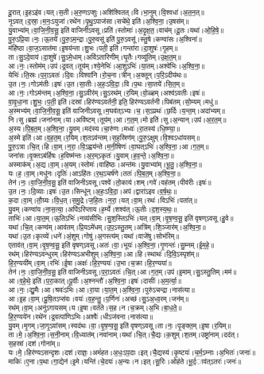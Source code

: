 

  
दू॒रात्।इ॒हऽइ॑व।यत्।स॒ती।अ॒रु॒णऽप्शुः।अशि॑श्वितत्।वि।भा॒नुम्।वि॒श्वधा॑।अ॒त॒न॒त्॥  
नृ॒ऽवत्।द॒स्रा॒।म॒नः॒ऽयुजा॑।रथे॑न।पृ॒थु॒ऽपाज॑सा।सचे॑थे॒ इति॑।अ॒श्वि॒ना॒।उ॒षस॑म्॥  
यु॒वाभ्या॑म्।वा॒जि॒नी॒व॒सू॒ इति॑ वाजिनीऽवसू।प्रति॑।स्तोमाः॑।अ॒दृ॒क्ष॒त॒।वाच॑म्।दू॒तः।यथा॑।ओ॒हि॒षे॒॥  
पु॒रु॒ऽप्रि॒या।नः॒।ऊ॒तये॑।पु॒रु॒ऽम॒न्द्रा।पु॒रु॒वसू॑ इति॑ पु॒रु॒ऽवसू॑।स्तु॒षे।कण्वा॑सः।अ॒श्विना॑॥  
मंहि॑ष्ठा।वा॒ज॒ऽसात॑मा।इ॒षय॑न्ता।शु॒भः।पती॒ इति॑।गन्ता॑रा।दा॒शुषः॑।गृ॒हम्॥  
ता।सु॒ऽदे॒वाय॑।दा॒शुषे॑।सु॒ऽमे॒धाम्।अवि॑ऽतारिणीम्।घृ॒तैः।गव्यू॑तिम्।उ॒क्ष॒त॒म्॥  
आ।नः॒।स्तोम॑म्।उप॑।द्र॒वत्।तूय॑म्।श्ये॒नेभिः॑।आ॒शुऽभिः॑।या॒तम्।अश्वे॑भिः।अ॒श्वि॒ना॒॥  
येभिः॑।ति॒स्रः।प॒रा॒ऽवतः॑।दि॒वः।विश्वा॑नि।रो॒च॒ना।त्रीन्।अ॒क्तून्।प॒रि॒ऽदीय॑थः॥  
उ॒त।नः॒।गोऽम॑तीः।इषः॑।उ॒त।सा॒तीः।अ॒हः॒ऽवि॒दा॒।वि।प॒थः।सा॒तये॑।सि॒त॒म्॥  
आ।नः॒।गोऽम॑न्तम्।अ॒श्वि॒ना॒।सु॒ऽवीर॑म्।सु॒ऽरथ॑म्।र॒यिम्।वो॒ळ्हम्।अश्व॑ऽवतीः।इषः॑॥  
वा॒वृ॒धा॒ना।शु॒भः॒।प॒ती॒ इति॑।दस्रा॑।हिर॑ण्यऽवर्तनी॒ इति॒ हिर॑ण्यऽवर्तनी।पिब॑तम्।सो॒म्यम्।मधु॑॥  
अ॒स्मभ्य॑म्।वा॒जि॒नी॒व॒सू॒ इति॑ वाजिनीऽवसू।म॒घव॑त्ऽभ्यः।च॒।स॒ऽप्रथः॑।छ॒र्दिः।य॒न्त॒म्।अदा॑भ्यम्॥  
नि।सु।ब्रह्म॑।जना॑नाम्।या।अवि॑ष्टम्।तूय॑म्।आ।ग॒त॒म्।मो इति॑।सु।अ॒न्यान्।उप॑।अ॒र॒त॒म्॥  
अ॒स्य।पि॒ब॒त॒म्।अ॒श्वि॒ना॒।यु॒वम्।मद॑स्य।चा॒रु॑णः।मध्वः॑।रा॒तस्य॑।धि॒ष्ण्या॒॥  
अ॒स्मे इति॑।आ।व॒ह॒त॒म्।र॒यिम्।श॒तऽव॑न्तम्।स॒ह॒स्रिण॑म्।पु॒रु॒ऽक्षुम्।वि॒श्वऽधा॑यसम्॥  
पु॒रु॒ऽत्रा।चि॒त्।हि।वा॒म्।न॒रा॒।वि॒ऽह्वय॑न्ते।म॒नी॒षिणः॑।वा॒घत्ऽभिः॑।अ॒श्वि॒ना॒।आ।ग॒त॒म्॥  
जना॑सः।वृ॒क्तऽब॑र्हिषः।ह॒विष्म॑न्तः।अ॒र॒म्ऽकृतः॑।यु॒वाम्।ह॒व॒न्ते॒।अ॒श्वि॒ना॒॥  
अस्माक॑म्।अ॒द्य।वा॒म्।अ॒यम्।स्तोमः॑।वाहि॑ष्ठः।अन्त॑मः।यु॒वाभ्या॑म्।भू॒तु॒।अ॒श्वि॒ना॒॥  
यः।ह॒।वा॒म्।मधु॑नः।दृतिः॑।आऽहि॑तः।र॒थ॒ऽचर्ष॑णे।ततः॑।पि॒ब॒त॒म्।अ॒श्वि॒ना॒॥  
तेन॑।नः॒।वा॒जि॒नी॒व॒सू॒ इति॑ वाजिनीऽवसू।पश्वे॑।तो॒काय॑।शम्।गवे॑।वह॑तम्।पीव॑रीः।इषः॑॥  
उ॒त।नः॒।दि॒व्याः।इषः॑।उ॒त।सिन्धू॑न्।अ॒हः॒ऽवि॒दा॒।अप॑।द्वारा॑ऽइव।व॒र्ष॒थः॒॥  
क॒दा।वा॒म्।तौ॒ग्र्यः।वि॒ध॒त्।स॒मु॒द्रे।ज॒हि॒तः।न॒रा॒।यत्।वा॒म्।रथः॑।विऽभिः॑।पता॑त्॥  
यु॒वम्।कण्वा॑य।ना॒स॒त्या॒।अपि॑ऽरिप्ताय।ह॒र्म्ये।शश्व॑त्।ऊ॒तीः।द॒श॒स्य॒थः॒॥  
ताभिः॑।आ।या॒त॒म्।ऊ॒तिऽभिः॑।नव्य॑सीभिः।सु॒श॒स्तिऽभिः॑।यत्।वा॒म्।वृ॒ष॒ण्व॒सू॒ इति॑ वृषण्ऽवसू।हु॒वे॥  
यथा॑।चि॒त्।कण्व॑म्।आव॑तम्।प्रि॒यऽमे॑धम्।उ॒प॒ऽस्तु॒तम्।अत्रि॑म्।शि॒ञ्जार॑म्।अ॒श्वि॒ना॒॥  
यथा॑।उ॒त।कृत्व्ये॑।धने॑।अं॒शुम्।गोषु॑।अ॒गस्त्य॑म्।यथा॑।वाजे॑षु।सोभ॑रिम्॥  
एताव॑त्।वा॒म्।वृ॒ष॒ण्व॒सू॒ इति॑ वृषण्ऽवसू।अतः॑।वा॒।भूयः॑।अ॒श्वि॒ना॒।गृ॒णन्तः॑।सु॒म्नम्।ई॒म॒हे॒॥  
रथ॑म्।हिर॑ण्यऽवन्धुरम्।हिर॑ण्यऽअभीशुम्।अ॒श्वि॒ना॒।आ।हि।स्थाथः॑।दि॒वि॒ऽस्पृश॑म्॥  
हि॒र॒ण्ययी॑म्।वा॒म्।रभिः॑।ई॒षा।अक्षः॑।हि॒र॒ण्ययः॑।उ॒भा।च॒क्रा।हि॒र॒ण्यया॑॥  
तेन॑।नः॒।वा॒जि॒नी॒व॒सू॒ इति॑ वाजिनीऽवसू।प॒रा॒ऽवतः॑।चि॒त्।आ।ग॒त॒म्।उप॑।इ॒माम्।सु॒ऽस्तु॒तिम्।मम॑॥  
आ।व॒हे॒थे॒ इति॑।प॒रा॒कात्।पू॒र्वीः।अ॒श्नन्तौ॑।अ॒श्वि॒ना॒।इषः॑।दासीः॑।अ॒म॒र्त्या॒॥  
आ।नः॒।द्यु॒मैः।आ।श्रवः॑ऽभिः।आ।रा॒या।या॒त॒म्।अ॒श्वि॒ना॒।पुरु॑ऽचन्द्रा।नास॑त्या॥  
आ।इ॒ह।वा॒म्।प्रु॒षि॒तऽप्स॑वः।वयः॑।व॒ह॒न्तु॒।प॒र्णिनः॑।अच्छ॑।सु॒ऽअ॒ध्व॒रम्।जन॑म्॥  
रथ॑म्।वा॒म्।अनु॑ऽगायसम्।य।इ॒षा।वर्त॑ते।स॒ह।न।च॒क्रम्।अ॒भि।बा॒ध॒ते॒॥  
हि॒र॒ण्यये॑न।रथे॑न।द्र॒वत्पा॑णिऽभिः।अश्वैः॑।धीऽज॑वना।नास॑त्या॥  
यु॒वम्।मृ॒गम्।जा॒गृ॒ऽवांसम्।स्वद॑थः।वा॒।वृ॒ष॒ण्व॒सू॒ इति॑ वृषण्ऽवसू।ता।नः॒।पृ॒ङ्क्त॒म्।इ॒षा।र॒यिम्॥  
ता।मे॒।अ॒श्वि॒ना॒।स॒नी॒नाम्।वि॒ध्यात॑म्।नवा॑नाम्।यथा॑।चि॒त्।चै॒द्यः।क॒शुम्।श॒तम्।उष्ट्रा॑नाम्।दद॑त्।स॒हस्रा॑।दश॑।गोना॑म्॥  
यः।मे॒।हिर॑ण्यऽसन्दृशः।दश॑।राज्ञः॒।अमं॑हत।अ॒धः॒ऽप॒दाः।इत्।चै॒द्यस्य॑।कृ॒ष्टयः॑।च॒र्म॒ऽम्नाः।अ॒भितः॑।जनाः॑॥  
माकिः॑।ए॒ना।प॒था।गा॒द्येन॑।इ॒मे।यन्ति॑।चे॒दयः॑।अ॒न्यः।न।इत्।सू॒रिः।ओह॑ते।भू॒र्द॒ाव॑त्ऽतरः॑।जनः॑॥  
